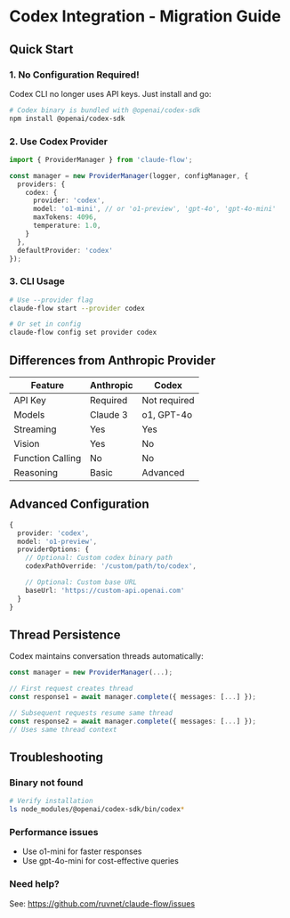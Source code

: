 # Codex Integration - Migration Guide

## Quick Start

### 1. No Configuration Required!

Codex CLI no longer uses API keys. Just install and go:

```bash
# Codex binary is bundled with @openai/codex-sdk
npm install @openai/codex-sdk
```

### 2. Use Codex Provider

```typescript
import { ProviderManager } from 'claude-flow';

const manager = new ProviderManager(logger, configManager, {
  providers: {
    codex: {
      provider: 'codex',
      model: 'o1-mini', // or 'o1-preview', 'gpt-4o', 'gpt-4o-mini'
      maxTokens: 4096,
      temperature: 1.0,
    }
  },
  defaultProvider: 'codex'
});
```

### 3. CLI Usage

```bash
# Use --provider flag
claude-flow start --provider codex

# Or set in config
claude-flow config set provider codex
```

## Differences from Anthropic Provider

| Feature | Anthropic | Codex |
|---------|-----------|-------|
| API Key | Required | Not required |
| Models | Claude 3 | o1, GPT-4o |
| Streaming | Yes | Yes |
| Vision | Yes | No |
| Function Calling | No | No |
| Reasoning | Basic | Advanced |

## Advanced Configuration

```typescript
{
  provider: 'codex',
  model: 'o1-preview',
  providerOptions: {
    // Optional: Custom codex binary path
    codexPathOverride: '/custom/path/to/codex',

    // Optional: Custom base URL
    baseUrl: 'https://custom-api.openai.com'
  }
}
```

## Thread Persistence

Codex maintains conversation threads automatically:

```typescript
const manager = new ProviderManager(...);

// First request creates thread
const response1 = await manager.complete({ messages: [...] });

// Subsequent requests resume same thread
const response2 = await manager.complete({ messages: [...] });
// Uses same thread context
```

## Troubleshooting

### Binary not found
```bash
# Verify installation
ls node_modules/@openai/codex-sdk/bin/codex*
```

### Performance issues
- Use o1-mini for faster responses
- Use gpt-4o-mini for cost-effective queries

### Need help?
See: https://github.com/ruvnet/claude-flow/issues

